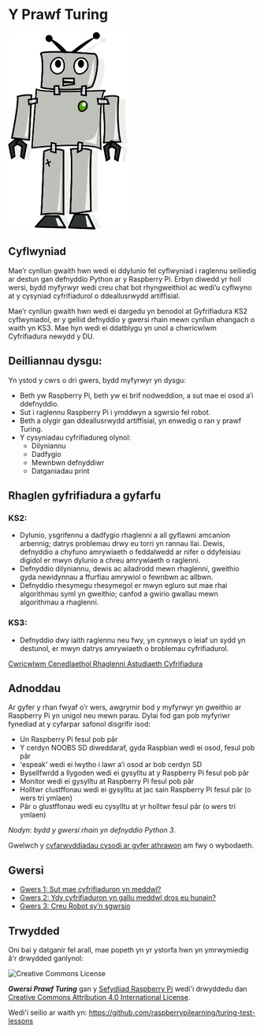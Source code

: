 # Y Prawf Turing

![](robot.png)

## Cyflwyniad

Mae’r cynllun gwaith hwn wedi ei ddylunio fel cyflwyniad i raglennu seiliedig ar destun gan defnyddio Python ar y Raspberry Pi. Erbyn diwedd yr holl wersi, bydd myfyrwyr wedi creu chat bot rhyngweithiol ac wedi’u cyflwyno at y cysyniad cyfrifiadurol o ddeallusrwydd artiffisial. 

Mae’r cynllun gwaith hwn wedi ei dargedu yn benodol at Gyfrifiadura KS2 cyflwyniadol, er y gellid defnyddio y gwersi rhain mewn cynllun ehangach o waith yn KS3. Mae hyn wedi ei ddatblygu yn unol a chwricwlwm Cyfrifiadura newydd y DU.

## Deilliannau dysgu:

Yn ystod y cwrs o dri gwers, bydd myfyrwyr yn dysgu:

- Beth yw Raspberry Pi, beth yw ei brif nodweddion, a sut mae ei osod a’i ddefnyddio.
- Sut i raglennu Raspberry Pi i ymddwyn a sgwrsio fel robot.
- Beth a olygir gan ddeallusrwydd artiffisial, yn enwedig o ran y prawf Turing. 
- Y cysyniadau cyfrifiadureg olynol:
	- Dilyniannu
	- Dadfygio
	- Mewnbwn defnyddiwr 
	- Datganiadau print


## Rhaglen gyfrifiadura a gyfarfu

### KS2:

- Dylunio, ysgrifennu a dadfygio rhaglenni a all gyflawni amcanion arbennig; datrys problemau drwy eu torri yn rannau llai. Dewis, defnyddio a chyfuno amrywiaeth o feddalwedd ar nifer o ddyfeisiau digidol er mwyn dylunio a chreu amrywiaeth o raglenni. 
- Defnyddio dilyniannu, dewis ac ailadrodd mewn rhaglenni, gweithio gyda newidynnau a ffurfiau amrywiol o fewnbwn ac allbwn.
- Defnyddio rhesymegu rhesymegol er mwyn egluro sut mae rhai algorithmau syml yn gweithio; canfod a gwirio gwallau mewn algorithmau a rhaglenni. 

### KS3:

- Defnyddio dwy iaith raglennu neu fwy, yn cynnwys o leiaf un sydd yn destunol, er mwyn datrys amrywiaeth o broblemau cyfrifiadurol.

[Cwricwlwm Cenedlaethol Rhaglenni Astudiaeth Cyfrifiadura](https://www.gov.uk/government/publications/national-curriculum-in-england-computing-programmes-of-study/national-curriculum-in-england-computing-programmes-of-study#key-stage-3)

## Adnoddau

Ar gyfer y rhan fwyaf o’r wers, awgrymir bod y myfyrwyr yn gweithio ar Raspberry Pi yn unigol neu mewn parau. Dylai fod gan pob myfyriwr fynediad at y cyfarpar safonol disgrifir isod:
- Un Raspberry Pi fesul pob pâr 
- Y cerdyn NOOBS SD diweddaraf, gyda Raspbian wedi ei osod, fesul pob pâr 
- 'espeak' wedi ei lwytho i lawr a’i osod ar bob cerdyn SD
- Bysellfwrdd a llygoden wedi ei gysylltu at y Raspberry Pi fesul pob pâr 
- Monitor wedi ei gysylltu at Raspberry Pi fesul pob pâr 
- Holltwr clustffonau wedi ei gysylltu at jac sain Raspberry Pi fesul pâr (o wers tri ymlaen)
- Pâr o glustffonau wedi eu cysylltu at yr holltwr fesul pâr (o wers tri ymlaen)

*Nodyn: bydd y gwersi rhain yn defnyddio Python 3*.

Gwelwch y [cyfarwyddiadau cysodi ar gyfer athrawon](teacher-instructions.md) am fwy o wybodaeth.

## Gwersi

- [Gwers 1: Sut mae cyfrifiaduron yn meddwl?](Lesson-1/lesson-plan-1.md)
- [Gwers 2: Ydy cyfrifiaduron yn gallu meddwl dros eu hunain?](Lesson-2/lesson-plan-2.md)
- [Gwers 3: Creu Robot sy’n sgwrsio](Lesson-3/lesson-plan-3.md)

## Trwydded

Oni bai y datganir fel arall, mae popeth yn yr ystorfa hwn yn ymrwymiedig â'r drwydded ganlynol:

![Creative Commons License](http://i.creativecommons.org/l/by-sa/4.0/88x31.png)

***Gwersi Prawf Turing*** gan y [Sefydliad Raspberry Pi](http://raspberrypi.org) wedi'i drwyddedu dan [Creative Commons Attribution 4.0 International License](http://creativecommons.org/licenses/by-sa/4.0/).

Wedi'i seilio ar waith yn: https://github.com/raspberrypilearning/turing-test-lessons
